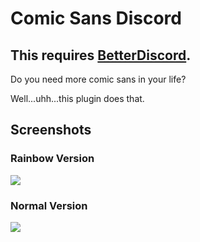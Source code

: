 # Comic Sans Discord
## This requires [BetterDiscord](https://betterdocs.net/pages/betterdiscord).
Do you need more comic sans in your life?

Well...uhh...this plugin does that.

## Screenshots
### Rainbow Version
![](https://i.imgur.com/ANDXi26.png)

### Normal Version
![](https://i.imgur.com/coZvFpv.png)
